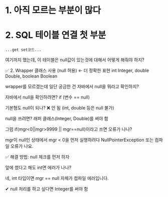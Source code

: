 # 1. 아직 모르는 부분이 많다



# 2. SQL 테이블 연결 첫 부분
```
...get set코드...
```
여기까지 했는데, 이 테이블은 null값이 있는것에 대해서 어떻게 해줘야 하지?

✅ 2. Wrapper 클래스 사용 (null 허용) ← 더 정확한 표현
int	Integer, double	Double, boolean	Boolean

wrapper를 모르겠는데 일단 궁금한 건 자바에서 null을 뭐라고 확인하지?

자바에서 null을 확인하려면?	if (변수 == null)

기본형도 null이 되나?	❌ 안 됨 (int, double 등은 null 불가)

null을 쓰려면?	래퍼 클래스(Integer, Double)를 써야 함

그럼 if(mgr<0||mgr>9999 || mgr==null)이라고 쓰면 오류가 나나?

mgr이 null인 상태에서 mgr < 0을 먼저 실행하려다 NullPointerException 또는 컴파일 오류가 나요.

✅ 해결 방법: null 체크를 먼저 하자

앞에 썼다고 해도 int면 에러가 나나?

네, int 타입이면 mgr == null 자체가 컴파일 에러입니다.

✔ null 처리를 하고 싶다면 Integer를 써야 함
